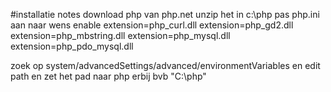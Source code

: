 #installatie notes
download php van php.net
unzip het in c:\php
pas php.ini aan naar wens
enable
    extension=php_curl.dll
    extension=php_gd2.dll
    extension=php_mbstring.dll
    extension=php_mysql.dll
    extension=php_pdo_mysql.dll

zoek op system/advancedSettings/advanced/environmentVariables
en edit path en zet het pad naar php erbij bvb "C:\php"
